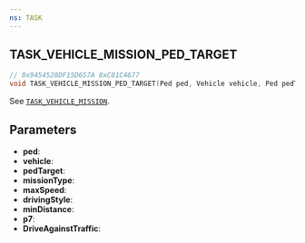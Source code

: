 ```yaml
---
ns: TASK
---
```

## TASK_VEHICLE_MISSION_PED_TARGET

```c
// 0x9454528DF15D657A 0xC81C4677
void TASK_VEHICLE_MISSION_PED_TARGET(Ped ped, Vehicle vehicle, Ped pedTarget, int missionType, float maxSpeed, int drivingStyle, float minDistance, float p7, BOOL DriveAgainstTraffic);
```

See [`TASK_VEHICLE_MISSION`](#_0x659427E0EF36BCDE).

## Parameters
* **ped**: 
* **vehicle**: 
* **pedTarget**: 
* **missionType**: 
* **maxSpeed**: 
* **drivingStyle**: 
* **minDistance**: 
* **p7**: 
* **DriveAgainstTraffic**: 

